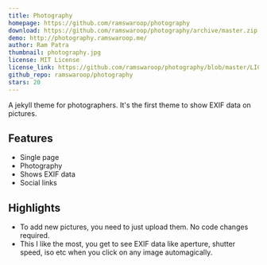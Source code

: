 ```yaml
---
title: Photography
homepage: https://github.com/ramswaroop/photography
download: https://github.com/ramswaroop/photography/archive/master.zip
demo: http://photography.ramswaroop.me/
author: Ram Patra
thumbnail: photography.jpg
license: MIT License
license_link: https://github.com/ramswaroop/photography/blob/master/LICENSE.md
github_repo: ramswaroop/photography
stars: 20
---
```


A jekyll theme for photographers. It's the first theme to show EXIF data on pictures.

## Features
- Single page
- Photography
- Shows EXIF data
- Social links

## Highlights
- To add new pictures, you need to just upload them. No code changes required.
- This I like the most, you get to see EXIF data like aperture, shutter speed, iso etc when you click on any image automagically.
